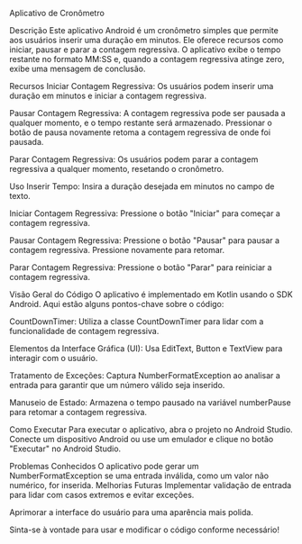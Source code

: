 
Aplicativo de Cronômetro

Descrição
Este aplicativo Android é um cronômetro simples que permite aos usuários inserir uma duração em minutos. Ele oferece recursos como iniciar, pausar e parar a contagem regressiva. O aplicativo exibe o tempo restante no formato MM:SS e, quando a contagem regressiva atinge zero, exibe uma mensagem de conclusão.

Recursos
Iniciar Contagem Regressiva: Os usuários podem inserir uma duração em minutos e iniciar a contagem regressiva.

Pausar Contagem Regressiva: A contagem regressiva pode ser pausada a qualquer momento, e o tempo restante será armazenado. Pressionar o botão de pausa novamente retoma a contagem regressiva de onde foi pausada.

Parar Contagem Regressiva: Os usuários podem parar a contagem regressiva a qualquer momento, resetando o cronômetro.

Uso
Inserir Tempo: Insira a duração desejada em minutos no campo de texto.

Iniciar Contagem Regressiva: Pressione o botão "Iniciar" para começar a contagem regressiva.

Pausar Contagem Regressiva: Pressione o botão "Pausar" para pausar a contagem regressiva. Pressione novamente para retomar.

Parar Contagem Regressiva: Pressione o botão "Parar" para reiniciar a contagem regressiva.

Visão Geral do Código
O aplicativo é implementado em Kotlin usando o SDK Android. Aqui estão alguns pontos-chave sobre o código:

CountDownTimer: Utiliza a classe CountDownTimer para lidar com a funcionalidade de contagem regressiva.

Elementos da Interface Gráfica (UI): Usa EditText, Button e TextView para interagir com o usuário.

Tratamento de Exceções: Captura NumberFormatException ao analisar a entrada para garantir que um número válido seja inserido.

Manuseio de Estado: Armazena o tempo pausado na variável numberPause para retomar a contagem regressiva.

Como Executar
Para executar o aplicativo, abra o projeto no Android Studio. Conecte um dispositivo Android ou use um emulador e clique no botão "Executar" no Android Studio.

Problemas Conhecidos
O aplicativo pode gerar um NumberFormatException se uma entrada inválida, como um valor não numérico, for inserida.
Melhorias Futuras
Implementar validação de entrada para lidar com casos extremos e evitar exceções.

Aprimorar a interface do usuário para uma aparência mais polida.

Sinta-se à vontade para usar e modificar o código conforme necessário!
